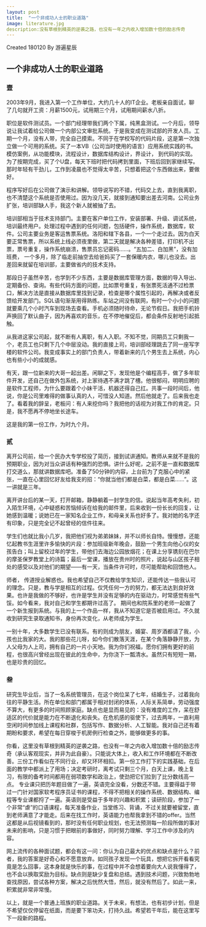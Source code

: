 ```yaml
---
layout: post
title:  "一个非成功人士的职业道路"
image: literature.jpg
description:没有草根到精英的逆袭之路，也没有一年之内收入增加数十倍的励志传奇
---
```


Created 180120
By 游遍星辰

## 一个非成功人士的职业道路
 
### 壹

2003年9月，我进入第一个工作单位，大约几十人的IT企业。老板亲自面试，聊了几句就开工资：月薪1500元，试用期三个月，试用期间薪水八折。

职位是软件测试员。一个部门经理带我们两个下属，纯黑盒测试。一个月后，领导说让我试着给公司做一个内部公文审批系统。于是我变成在测试部的开发人员。工期一个月，没有人带，完全自己摸索。不同于在学校写的代码片段，这是第一次独立做一个可用的系统。买了一本VB（公司当时使用的语言）应用系统实践的书。模仿案例，从功能模块，流程设计，数据库结构设计，界设计， 到代码的实现。为了按期完成，买了个U盘，每天下班时把代码拷到里面，下班后回到家继续写。那时年轻有干劲儿，工作到凌晨也不觉得太辛苦，只想着把这个东西做出来，要做好。

程序写好后在公司做了演示和讲解。领导说写的不错，代码交上去，直到我离职，也不清楚这个系统是否使用过。因为没几天，就接到通知要出差去河南。公司业务扩张，培训部缺人手，我这个新人就被抽了去。

培训部相当于技术支持部门。主要在客户单位工作，安装部署、升级、调试系统，培训最终用户。处理过程中遇到的任何问题，包括硬件，操作系统，数据库，软件。公司主要业务是客运售票系统。洛阳和辖下各县，一个一个走过去。因为白天要正常售票，所以系统上线必须夜里做，第二天就是解决各种差错，打印机不出票，票号重复，操作系统崩溃，售票员忘记密码……。“五加二、白加黑”，没有加班费， 一个多月，除了临走前抽空去给爸妈买了一套保暖内衣，哪儿也没去。出差回来就留在培训部，主要做省内的技术支持。

那段日子虽然辛苦，也学到不少东西，主要是数据库管理方面，数据的导入导出、定期备份、查询。有些代码方面的问题，比如票号重复，有张票死活通不过检票口，解决方法是直接从数据库里找到记录，检查是哪个属性引起的，再解决或者反馈给开发部门。SQL语句渐渐用得熟练。车站之间没有联网，有时一个小小的问题就要乘几个小时汽车到现场去查看。手机必须随时待命，无论节假日。我把手机铃声换回了默认曲子，因为再喜欢的音乐，在不停地催促后，都会条件反射地引起抵触。

从我进这家公司起，就不断有人离职，有人入职。不知不觉，同期员工只剩我一个，老员工也只剩下几个中层没动。我的直接上司，培训部经理跳去了同一座写字楼的软件公司。我变成事实上的部门负责人，带着新来的几个男生去上系统，内心也有些小小的成就感。

有天，跟一位新来的大哥一起出差。闲聊之下，发现他是个编程高手，做了多年软件开发，还自己在做外包系统，对上家待遇不满才跳了槽。他很郁闷，明明应聘的是软件工程师，为什么要跟着个小妹干活，机器还得自己扛。共事一段时间后，他说，你是公司里难得的做事认真的人，可惜没人知道。然后他就走了。后来我也走了。看着我的辞呈，老板问：有人来挖你吗？我把他的话视为对我工作的肯定。只是，我不愿再不停地坐长途车。

这是我的第一份工作，为时九个月。

### 贰

离开公司前，给一个民办大专学校投了简历，接到试讲通知。教师从来就不是我的预期职业，因为对当众讲话有种强烈的恐惧。讲什么好呢，之前不是一直和数据库打交道么，那就讲数据库吧。准备了50分钟的内容，上台前为了克服心中的紧张，一直在心里回忆好友给我支的招：“你就当他们都是白菜，都是白菜……”。这一讲就是三年。

离开讲台后的某一天，打开邮箱，静静躺着一封学生的信。说起当年高考失利，初入陌生环境，心中疑惑和苦恼倾诉在给我的邮件里，后来收到一份长长的回复，让她感到温暖；说她已在一家知名企业工作，和母亲关系也好多了。我对她的名字还有印象，只是完全记不起曾经的信件往来。

学生们也就比我小几岁，我把他们视为弟弟妹妹，并不以师长自恃。慢慢想，还能忆起教书生涯里许多愉快的片段：参加班级新年晚会，鼓励一个男生向他心仪的女孩告白；叫上留校过年的学生，带他们去海边公园放烟花；在课上分享镌刻在巴尔的摩圣保罗教堂上的诗篇；最后一堂课，播放在贵州时的照片，说起与山区孩子相处的感受以及对他们的期望——有一天，当条件许可时，尽可能帮助和回馈他人。

师者， 传道授业解惑也。我也希望自己不仅教给学生知识，还能传达一些我认可的理念。只是，教与学是相互的过程。仅凭任何一方的努力，都无法达到良好效果。也许是我做的不够好，也许是学生并没有足够的内在驱动力，时常感觉有些气馁。如今看来，我对自己和学生都期许过高了。
期间也和院系里的老师一起做了一个新生报到系统。与我的上一个作品一样，我从不知道它是否被启用过。不久就收到研究生录取通知书，身份再次变化，从老师成为学生。

一别十年，大多数学生已没有联系。有的则成为朋友，婚宴、周岁酒都请了我，小孩也比我家的大。我的那些花儿呀，如今你们散落天涯，在某个角落静静开放，为人父母为人上司，拥有自己的一片小天地。我为你们祝福，愿你们拥有更好的前程，也很高兴曾经出现在彼此的生命中，为你浇下一瓢清水。虽然只有短短一期，也是珍贵的回忆。

### 叁
研究生毕业后，当了一名系统管理员，在这个岗位呆了七年，结婚生子，过着我向往的平静生活。所在单位和部门都属于相对封闭的体系，人际关系简单，劳动强度不算大，有更多的时间照顾家庭。缺点也是显而易见的：没有难度的工作，呆在舒适区的代价就是能力在不断退化和丧失。在危机感的驱使下，过去两年，一直利用空闲时间参加线上课程和社群，包括写作、数据分析、人工智能。我对自己还有着期盼和要求，希望在每日穿梭于机房例行检查之外，能够做更多的事。


你看，这里没有草根到精英的逆袭之路，也没有一年之内收入增加数十倍的励志传奇（承认客观现实，并非为此自豪）。只能说大体上，收入和工作环境都在不断改善。三份工作看似在不同行业，却又环环相扣。第一份工作打下的实践基础，在后面的教学中都派上了用场；决定考研时，离考试只剩三个月，白天上课，晚上复习，有限的备考时间都用在弱项数学和政治上，使劲把它们拉到了比分数线高一点。 专业课只把历年题目做了一遍，英语完全没看，分数还不错。主要得益于带过一门针对国家软考程序员证书的课程，不得不把相关的操作系统、数据结构、编程等专业课都捋了一遍。英语则是受益于多年的兴趣和积累；读研阶段，参加了一个非常“虐”的口语课程，每天准备作业，当堂练习、背诵，不过关就要被留堂，直到老师满意了才能走。后来在找工作时，英语能力也帮我拿到不错的offer。当然这都是从后视镜看到的，那时没有任何职业规划，也无法预测每一阶段所做的事对未来的影响，只是习惯于把眼前的事做好，同时努力理解、学习工作中涉及的内容。

网上流传的各种面试题，都会有这一问：你认为自己最大的优点和缺点是什么？前者，我的答案是好奇心和不愿意放弃。如同孩子发现一个玩具，想把它拆开看看究竟是怎么回事，这本身就是快乐的事，在过程中并不会想着要向大人说我懂得了，也不会以换取奖励为目标。缺点则是缺少复盘和总结。遇到技术问题，兴致勃勃地查找原因，尝试各种方案，解决之后恍然大悟，然后，就没有然后了。如此一来，积累就非常非常慢。

以上，就是一个普通上班族的职业道路。关于未来，有想法，也有初步计划，但是不希望仅仅停留在纸面，而是要下笨功夫，打持久战。希望若干年后，能在这里写下一段新的路程。



